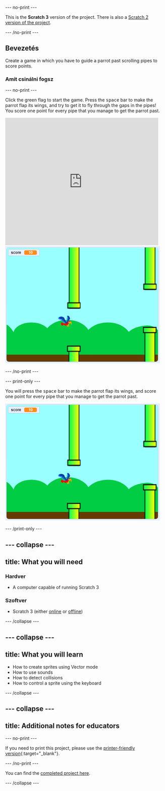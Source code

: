 \--- no-print \---

This is the **Scratch 3** version of the project. There is also a [Scratch 2 version of the project](https://projects.raspberrypi.org/en/projects/flappy-parrot-scratch2).

\--- /no-print \---

## Bevezetés

Create a game in which you have to guide a parrot past scrolling pipes to score points.

### Amit csinálni fogsz

\--- no-print \---

Click the green flag to start the game. Press the <kbd>space</kbd> bar to make the parrot flap its wings, and try to get it to fly through the gaps in the pipes! You score one point for every pipe that you manage to get the parrot past.

<div class="scratch-preview">
  <iframe allowtransparency="true" width="485" height="402" src="https://scratch.mit.edu/projects/embed/258349724/?autostart=false" frameborder="0" scrolling="no"></iframe>
  <img src="images/flappy-parrot-showcase.png">
</div>

\--- /no-print \---

\--- print-only \---

You will press the <kbd>space</kbd> bar to make the parrot flap its wings, and score one point for every pipe that you manage to get the parrot past.

![flappy parrot game being played](images/flappy-parrot-showcase.png)

\--- /print-only \---

## \--- collapse \---

## title: What you will need

### Hardver

+ A computer capable of running Scratch 3

### Szoftver

+ Scratch 3 (either [online](https://rpf.io/scratchon) or [offline](https://rpf.io/scratchoff))

\--- /collapse \---

## \--- collapse \---

## title: What you will learn

+ How to create sprites using Vector mode
+ How to use sounds 
+ How to detect collisions
+ How to control a sprite using the keyboard 

\--- /collapse \---

## \--- collapse \---

## title: Additional notes for educators

\--- no-print \---

If you need to print this project, please use the [printer-friendly version](https://projects.raspberrypi.org/en/projects/flappy-parrot/print){:target="_blank"}.

\--- /no-print \---

You can find the [completed project here](https://rpf.io/p/en/flappy-parrot-get).

\--- /collapse \---